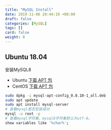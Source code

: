 ```yaml
---
title: "MySQL Install"
date: 2019-11-06 20:44:19 +08:00
draft: false
categories: [MySQL]
tags: []
card: false
weight: 0
---
```


## Ubuntu 18.04

安装MySQL8

 - Ubuntu [下载 APT 包](https://dev.mysql.com/downloads/repo/apt/)
 - CentOS [下载 APT 包](https://dev.mysql.com/downloads/repo/yum/)

```bash
sudo dpkg -i mysql-apt-config_0.8.10-1_all.deb
sudo apt update
sudo apt install mysql-server
# 查看mysql是否安装成功
mysql -u root -p
# 查看mysql字符集，mysql8字符集默认为utf-8。
show variables like '%char%'; 
```


